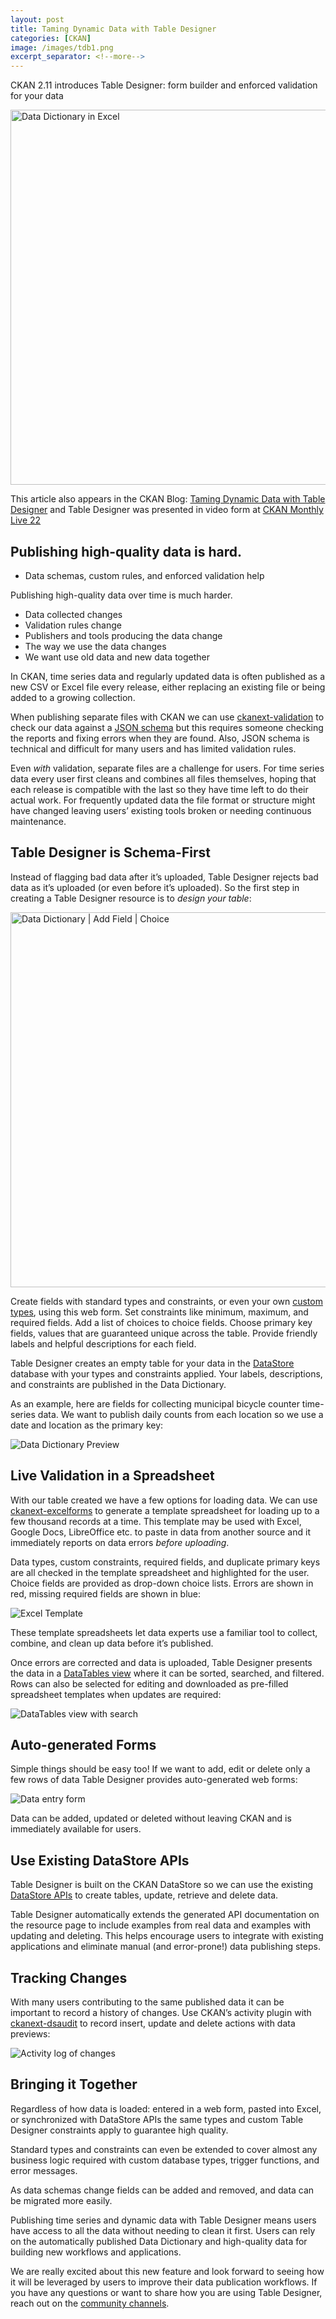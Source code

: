 ```yaml
---
layout: post
title: Taming Dynamic Data with Table Designer
categories: [CKAN]
image: /images/tdb1.png
excerpt_separator: <!--more-->
---
```


CKAN 2.11 introduces Table Designer: form builder and enforced validation for your data

<img src="/images/tdb4.png" alt="Data Dictionary in Excel" width=600>

This article also appears in the CKAN Blog: [Taming Dynamic Data with Table Designer](https://ckan.org/blog/taming-dynamic-data-with-table-designer) and Table Designer was presented in video form at [CKAN Monthly Live 22](https://www.youtube.com/watch?v=9eD7HDS9PWk&t=362s)

## Publishing high-quality data is hard.

- Data schemas, custom rules, and enforced validation help

Publishing high-quality data over time is much harder.

- Data collected changes
- Validation rules change
- Publishers and tools producing the data change
- The way we use the data changes
- We want use old data and new data together

In CKAN, time series data and regularly updated data is often published as a new CSV or Excel file every release, either replacing an existing file or being added to a growing collection.

<!--more-->

When publishing separate files with CKAN we can use [ckanext-validation](https://github.com/ckan/ckanext-validation) to check our data against a [JSON schema](https://json-schema.org/) but this requires someone checking the reports and fixing errors when they are found. Also, JSON schema is technical and difficult for many users and has limited validation rules.

Even *with* validation, separate files are a challenge for users. For time series data every user first cleans and combines all files themselves, hoping that each release is compatible with the last so they have time left to do their actual work. For frequently updated data the file format or structure might have changed leaving users’ existing tools broken or needing continuous maintenance.

## Table Designer is Schema-First

Instead of flagging bad data after it’s uploaded, Table Designer rejects bad data as it’s uploaded (or even before it’s uploaded). So the first step in creating a Table Designer resource is to *design your table*:

<img src="/images/tdb1.png" alt="Data Dictionary | Add Field | Choice" width=600>

Create fields with standard types and constraints, or even your own [custom types](https://docs.ckan.org/en/2.11/extensions/custom-columns-constraints.html#custom-columns-constraints), using this web form. Set constraints like minimum, maximum, and required fields. Add a list of choices to choice fields. Choose primary key fields, values that are guaranteed unique across the table. Provide friendly labels and helpful descriptions for each field.

Table Designer creates an empty table for your data in the [DataStore](https://docs.ckan.org/en/2.11/maintaining/datastore.html) database with your types and constraints applied. Your labels, descriptions, and constraints are published in the Data Dictionary.

As an example, here are fields for collecting municipal bicycle counter time-series data. We want to publish daily counts from each location so we use a date and location as the primary key:

<img src="/images/tdb2.png" alt="Data Dictionary Preview">

## Live Validation in a Spreadsheet

With our table created we have a few options for loading data. We can use [ckanext-excelforms](https://docs.ckan.org/en/2.11/maintaining/table-designer.html#creating-and-updating-rows-with-ckanext-excelforms) to generate a template spreadsheet for loading up to a few thousand records at a time. This template may be used with Excel, Google Docs, LibreOffice etc. to paste in data from another source and it immediately reports on data errors *before uploading*.

Data types, custom constraints, required fields, and duplicate primary keys are all checked in the template spreadsheet and highlighted for the user. Choice fields are provided as drop-down choice lists. Errors are shown in red, missing required fields are shown in blue:

<img src="/images/tdb3.png" alt="Excel Template">

These template spreadsheets let data experts use a familiar tool to collect, combine, and clean up data before it’s published.

Once errors are corrected and data is uploaded, Table Designer presents the data in a [DataTables view](https://docs.ckan.org/en/2.11/maintaining/data-viewer.html#datatables-view) where it can be sorted, searched, and filtered. Rows can also be selected for editing and downloaded as pre-filled spreadsheet templates when updates are required:

<img src="/images/tdb5.png" alt="DataTables view with search">

## Auto-generated Forms

Simple things should be easy too! If we want to add, edit or delete only a few rows of data Table Designer provides auto-generated web forms:

<img src="/images/tdb6.png" alt="Data entry form">

Data can be added, updated or deleted without leaving CKAN and is immediately available for users.

## Use Existing DataStore APIs

Table Designer is built on the CKAN DataStore so we can use the existing [DataStore APIs](https://docs.ckan.org/en/2.11/maintaining/datastore.html#the-data-api) to create tables, update, retrieve and delete data.

Table Designer automatically extends the generated API documentation on the resource page to include examples from real data and examples with updating and deleting. This helps encourage users to integrate with existing applications and eliminate manual (and error-prone!) data publishing steps.

## Tracking Changes

With many users contributing to the same published data it can be important to record a history of changes. Use CKAN’s activity plugin with [ckanext-dsaudit](https://docs.ckan.org/en/2.11/maintaining/table-designer.html#tracking-changes-with-ckanext-dsaudit) to record insert, update and delete actions with data previews:

<img src="/images/tdb7.png" alt="Activity log of changes">

## Bringing it Together

Regardless of how data is loaded: entered in a web form, pasted into Excel, or synchronized with DataStore APIs the same types and custom Table Designer constraints apply to guarantee high quality.

Standard types and constraints can even be extended to cover almost any business logic required with custom database types, trigger functions, and error messages.

As data schemas change fields can be added and removed, and data can be migrated more easily.

Publishing time series and dynamic data with Table Designer means users have access to all the data without needing to clean it first. Users can rely on the automatically published Data Dictionary and high-quality data for building new workflows and applications.

We are really excited about this new feature and look forward to seeing how it will be leveraged by users to improve their data publication workflows. If you have any questions or want to share how you are using Table Designer, reach out on the [community channels](https://ckan.org/community).
